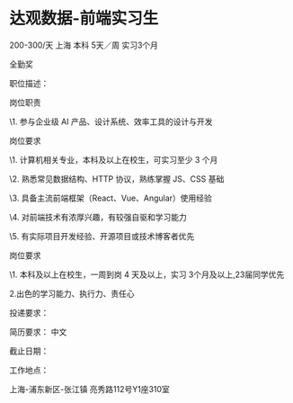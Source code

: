 # 达观数据-前端实习生

200-300/天 上海 本科 5天／周 实习3个月

全勤奖

职位描述：

岗位职责

 \1. 参与企业级 AI 产品、设计系统、效率工具的设计与开发

岗位要求

 \1. 计算机相关专业，本科及以上在校生，可实习至少 3 个月

 \2. 熟悉常见数据结构、HTTP 协议，熟练掌握 JS、CSS 基础

 \3. 具备主流前端框架（React、Vue、Angular）使用经验

 \4. 对前端技术有浓厚兴趣，有较强自驱和学习能力

 \5. 有实际项目开发经验、开源项目或技术博客者优先

岗位要求

\1. 本科及以上在校生，一周到岗 4 天及以上，实习 3个月及以上,23届同学优先

2.出色的学习能力、执行力、责任心

投递要求：

简历要求： 中文

截止日期：

工作地点：

上海-浦东新区-张江镇 亮秀路112号Y1座310室